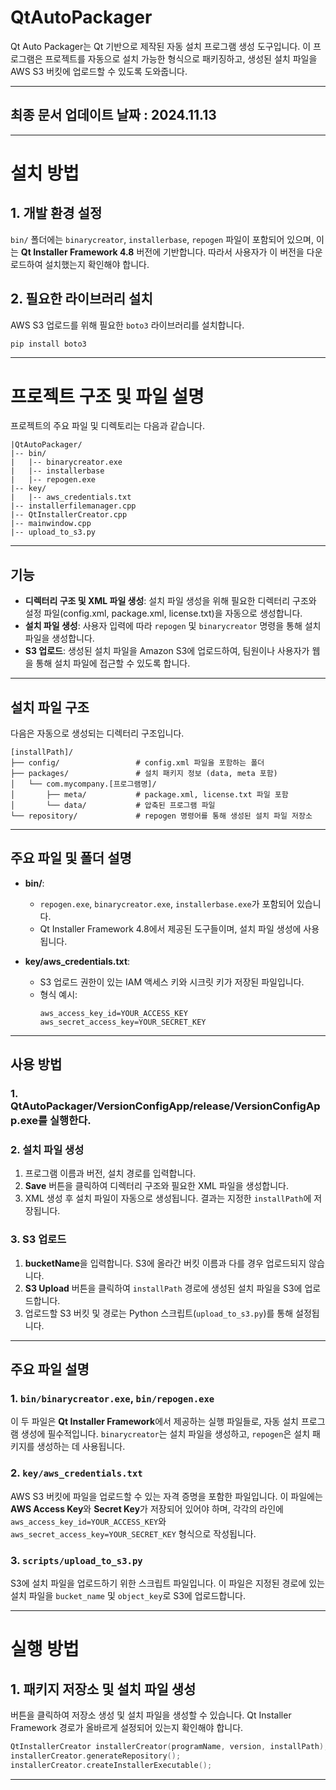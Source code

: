 # QtAutoPackager

Qt Auto Packager는 Qt 기반으로 제작된 자동 설치 프로그램 생성 도구입니다. 이 프로그램은 프로젝트를 자동으로 설치 가능한 형식으로 패키징하고, 생성된 설치 파일을 AWS S3 버킷에 업로드할 수 있도록 도와줍니다.

---

## 최종 문서 업데이트 날짜 : 2024.11.13

---

# 설치 방법

## 1. 개발 환경 설정  
`bin/` 폴더에는 `binarycreator`, `installerbase`, `repogen` 파일이 포함되어 있으며, 이는 **Qt Installer Framework 4.8** 버전에 기반합니다. 따라서 사용자가 이 버전을 다운로드하여 설치했는지 확인해야 합니다.

## 2. 필요한 라이브러리 설치  
AWS S3 업로드를 위해 필요한 `boto3` 라이브러리를 설치합니다. 

```bash
pip install boto3
```

---

# 프로젝트 구조 및 파일 설명

프로젝트의 주요 파일 및 디렉토리는 다음과 같습니다.

```
|QtAutoPackager/
|-- bin/
|   |-- binarycreator.exe
|   |-- installerbase
|   |-- repogen.exe
|-- key/
|   |-- aws_credentials.txt
|-- installerfilemanager.cpp
|-- QtInstallerCreator.cpp
|-- mainwindow.cpp
|-- upload_to_s3.py
```

---

## 기능

- **디렉터리 구조 및 XML 파일 생성**: 설치 파일 생성을 위해 필요한 디렉터리 구조와 설정 파일(config.xml, package.xml, license.txt)을 자동으로 생성합니다.
- **설치 파일 생성**: 사용자 입력에 따라 `repogen` 및 `binarycreator` 명령을 통해 설치 파일을 생성합니다.
- **S3 업로드**: 생성된 설치 파일을 Amazon S3에 업로드하여, 팀원이나 사용자가 웹을 통해 설치 파일에 접근할 수 있도록 합니다.

---

## 설치 파일 구조

다음은 자동으로 생성되는 디렉터리 구조입니다.

```
[installPath]/
├── config/                 # config.xml 파일을 포함하는 폴더
├── packages/               # 설치 패키지 정보 (data, meta 포함)
│   └── com.mycompany.[프로그램명]/
│       ├── meta/           # package.xml, license.txt 파일 포함
│       └── data/           # 압축된 프로그램 파일
└── repository/             # repogen 명령어를 통해 생성된 설치 파일 저장소
```

---

## 주요 파일 및 폴더 설명

- **bin/**:
  - `repogen.exe`, `binarycreator.exe`, `installerbase.exe`가 포함되어 있습니다.
  - Qt Installer Framework 4.8에서 제공된 도구들이며, 설치 파일 생성에 사용됩니다.
  
- **key/aws_credentials.txt**:
  - S3 업로드 권한이 있는 IAM 액세스 키와 시크릿 키가 저장된 파일입니다.
  - 형식 예시:
    ```
    aws_access_key_id=YOUR_ACCESS_KEY
    aws_secret_access_key=YOUR_SECRET_KEY
    ```

---

## 사용 방법

### 1. QtAutoPackager/VersionConfigApp/release/VersionConfigApp.exe를 실행한다.

### 2. 설치 파일 생성

1. 프로그램 이름과 버전, 설치 경로를 입력합니다.
2. **Save** 버튼을 클릭하여 디렉터리 구조와 필요한 XML 파일을 생성합니다.
3. XML 생성 후 설치 파일이 자동으로 생성됩니다. 결과는 지정한 `installPath`에 저장됩니다.

### 3. S3 업로드

1. **bucketName**을 입력합니다. S3에 올라간 버킷 이름과 다를 경우 업로드되지 않습니다.
2. **S3 Upload** 버튼을 클릭하여 `installPath` 경로에 생성된 설치 파일을 S3에 업로드합니다.
3. 업로드할 S3 버킷 및 경로는 Python 스크립트(`upload_to_s3.py`)를 통해 설정됩니다.

---

## 주요 파일 설명

### 1. `bin/binarycreator.exe`, `bin/repogen.exe`  
이 두 파일은 **Qt Installer Framework**에서 제공하는 실행 파일들로, 자동 설치 프로그램 생성에 필수적입니다. `binarycreator`는 설치 파일을 생성하고, `repogen`은 설치 패키지를 생성하는 데 사용됩니다.

### 2. `key/aws_credentials.txt`  
AWS S3 버킷에 파일을 업로드할 수 있는 자격 증명을 포함한 파일입니다. 이 파일에는 **AWS Access Key**와 **Secret Key**가 저장되어 있어야 하며, 각각의 라인에 `aws_access_key_id=YOUR_ACCESS_KEY`와 `aws_secret_access_key=YOUR_SECRET_KEY` 형식으로 작성됩니다.

### 3. `scripts/upload_to_s3.py`  
S3에 설치 파일을 업로드하기 위한 스크립트 파일입니다. 이 파일은 지정된 경로에 있는 설치 파일을 `bucket_name` 및 `object_key`로 S3에 업로드합니다.

---

# 실행 방법

## 1. 패키지 저장소 및 설치 파일 생성  
버튼을 클릭하여 저장소 생성 및 설치 파일을 생성할 수 있습니다. Qt Installer Framework 경로가 올바르게 설정되어 있는지 확인해야 합니다.

```cpp
QtInstallerCreator installerCreator(programName, version, installPath);
installerCreator.generateRepository();
installerCreator.createInstallerExecutable();
```
---